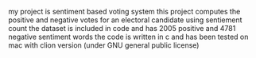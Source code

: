 my project is sentiment based voting system 
this project computes the positive and negative votes for an electoral candidate using sentiement count
the dataset is included in code and has 2005 positive and 4781 negative sentiment words
the code is written in c and has been tested on mac with clion version                       (under GNU general public license)
